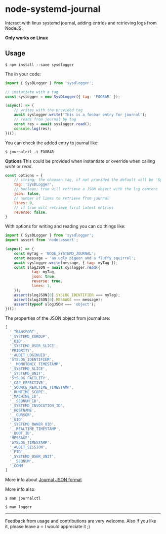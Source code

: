 # node-systemd-journal

Interact with linux systemd journal, adding entries and retrieving logs from NodeJS.

**Only works on Linux**

## Usage

`$ npm install --save sysdlogger`

The in your code:

```javascript
import { SysDLogger } from 'sysdlogger';

// instatiate with a tag
const syslogger = new SysDLogger({ tag: 'FOOBAR' });

(async() => {
    // writes with the provided tag
    await syslogger.write('This is a foobar entry for journal');
    // reads from journal by tag
    const res = await syslogger.read();
    console.log(res);
})();
```
You can check the added entry to journal like:

`$ journalctl -t FOOBAR`

**Options**
This could be provided when instantiate or override when calling *write* or *read*.

```javascript
const options = {
    // string; the choosen tag, if not provided the default will be 'SysDLogger'
    tag: 'SysDLogger', 
    // boolean; true will retrieve a JSON object with the log contenc
    json: false,
    // number of lines to retrieve from journal
    lines: 0,
    // if true will retrieve first latest entries
    reverse: false,
}
```  

With options for writing and reading you can do things like:

```javascript
import { SysDLogger } from 'sysdlogger';
import assert from 'node:assert';

(async() => {
    const myTag = 'NODE_SYSTEMD_JOURNAL';
    const message = 'an ugly pigeon and a fluffy squirrel';
    await syslogger.write(message, { tag: myTag });
    const slogJSON = await syslogger.read({
            tag: myTag,
            json: true,
            reverse: true,
            lines: 1,
    });
    assert(slogJSON[0].SYSLOG_IDENTIFIER === myTag);
    assert(slogJSON[0].MESSAGE === message);
    assert(typeof slogJSON === 'object');
})();
```     
The properties of the JSON object from journal are:

```javascript
[
  '_TRANSPORT',
  '_SYSTEMD_CGROUP',
  '_UID',
  '_SYSTEMD_USER_SLICE',
  'PRIORITY',
  '_AUDIT_LOGINUID',
  'SYSLOG_IDENTIFIER',
  '__MONOTONIC_TIMESTAMP',
  '_SYSTEMD_SLICE',
  '_SYSTEMD_UNIT',
  'SYSLOG_FACILITY',
  '_CAP_EFFECTIVE',
  '_SOURCE_REALTIME_TIMESTAMP',
  '_RUNTIME_SCOPE',
  '_MACHINE_ID',
  '__SEQNUM_ID',
  '_SYSTEMD_INVOCATION_ID',
  '_HOSTNAME',
  '__CURSOR',
  '_GID',
  '_SYSTEMD_OWNER_UID',
  '__REALTIME_TIMESTAMP',
  '_BOOT_ID',
  'MESSAGE',
  'SYSLOG_TIMESTAMP',
  '_AUDIT_SESSION',
  '_PID',
  '_SYSTEMD_USER_UNIT',
  '__SEQNUM',
  '_COMM'
]
```
More info about [Journal JSON format](https://systemd.io/JOURNAL_EXPORT_FORMATS#journal-json-format)

More info also:

`$ man journalctl`

`$ man logger`

---

Feedback from usage and contributions are very welcome.
Also if you like it, please leave a :star: I would appreciate it ;)
